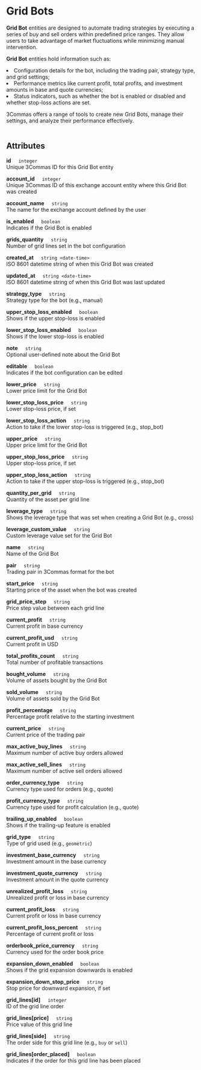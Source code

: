 # Grid Bots<br>

<p>
<strong>Grid Bot</strong> entities are designed to automate trading strategies by executing a series of buy and sell orders within predefined price ranges. They allow users to take advantage of market fluctuations while minimizing manual intervention.<br>
</p>
<p>
<strong>Grid Bot</strong> entities hold information such as:<br>
</p>
<p><lu>
<li> Configuration details for the bot, including the trading pair, strategy type, and grid settings;
<li> Performance metrics like current profit, total profits, and investment amounts in base and quote currencies;
<li> Status indicators, such as whether the bot is enabled or disabled and whether stop-loss actions are set.<br></lu>
</p>

<p>
3Commas offers a range of tools to create new Grid Bots, manage their settings, and analyze their performance effectively.<br><br>
</p>

## Attributes<br>

<strong>id</strong>&nbsp;&nbsp;&nbsp;&nbsp;&nbsp;`integer`<br>
Unique 3Commas ID for this Grid Bot entity<br>

<strong>account_id</strong>&nbsp;&nbsp;&nbsp;&nbsp;&nbsp;`integer`<br>
Unique 3Commas ID of this exchange account entity where this Grid Bot was created<br>

<strong>account_name</strong>&nbsp;&nbsp;&nbsp;&nbsp;&nbsp;`string`<br>
The name for the exchange account defined by the user<br>

<strong>is_enabled</strong>&nbsp;&nbsp;&nbsp;&nbsp;&nbsp;`boolean`<br>
Indicates if the Grid Bot is enabled<br>

<strong>grids_quantity</strong>&nbsp;&nbsp;&nbsp;&nbsp;&nbsp;`string`<br>
Number of grid lines set in the bot configuration<br>

<strong>created_at</strong>&nbsp;&nbsp;&nbsp;&nbsp;&nbsp;`string <date-time>`<br>
ISO 8601 datetime string of when this Grid Bot was created<br>

<strong>updated_at</strong>&nbsp;&nbsp;&nbsp;&nbsp;&nbsp;`string <date-time>`<br>
ISO 8601 datetime string of when this Grid Bot was last updated<br>

<strong>strategy_type</strong>&nbsp;&nbsp;&nbsp;&nbsp;&nbsp;`string`<br>
Strategy type for the bot (e.g., manual)<br>

<strong>upper_stop_loss_enabled</strong>&nbsp;&nbsp;&nbsp;&nbsp;&nbsp;`boolean`<br>
Shows if the upper stop-loss is enabled<br>

<strong>lower_stop_loss_enabled</strong>&nbsp;&nbsp;&nbsp;&nbsp;&nbsp;`boolean`<br>
Shows if the lower stop-loss is enabled<br>

<strong>note</strong>&nbsp;&nbsp;&nbsp;&nbsp;&nbsp;`string`<br>
Optional user-defined note about the Grid Bot<br>

<strong>editable</strong>&nbsp;&nbsp;&nbsp;&nbsp;&nbsp;`boolean`<br>
Indicates if the bot configuration can be edited<br>

<strong>lower_price</strong>&nbsp;&nbsp;&nbsp;&nbsp;&nbsp;`string`<br>
Lower price limit for the Grid Bot<br>

<strong>lower_stop_loss_price</strong>&nbsp;&nbsp;&nbsp;&nbsp;&nbsp;`string`<br>
Lower stop-loss price, if set<br>

<strong>lower_stop_loss_action</strong>&nbsp;&nbsp;&nbsp;&nbsp;&nbsp;`string`<br>
Action to take if the lower stop-loss is triggered (e.g., stop_bot)<br>

<strong>upper_price</strong>&nbsp;&nbsp;&nbsp;&nbsp;&nbsp;`string`<br>
Upper price limit for the Grid Bot<br>

<strong>upper_stop_loss_price</strong>&nbsp;&nbsp;&nbsp;&nbsp;&nbsp;`string`<br>
Upper stop-loss price, if set<br>

<strong>upper_stop_loss_action</strong>&nbsp;&nbsp;&nbsp;&nbsp;&nbsp;`string`<br>
Action to take if the upper stop-loss is triggered (e.g., stop_bot)<br>

<strong>quantity_per_grid</strong>&nbsp;&nbsp;&nbsp;&nbsp;&nbsp;`string`<br>
Quantity of the asset per grid line<br>

<strong>leverage_type</strong>&nbsp;&nbsp;&nbsp;&nbsp;&nbsp;`string`<br>
Shows the leverage type that was set when creating a Grid Bot (e.g., cross)<br>

<strong>leverage_custom_value</strong>&nbsp;&nbsp;&nbsp;&nbsp;&nbsp;`string`<br>
Custom leverage value set for the Grid Bot<br>

<strong>name</strong>&nbsp;&nbsp;&nbsp;&nbsp;&nbsp;`string`<br>
Name of the Grid Bot<br>

<strong>pair</strong>&nbsp;&nbsp;&nbsp;&nbsp;&nbsp;`string`<br>
Trading pair in 3Commas format for the bot<br>

<strong>start_price</strong>&nbsp;&nbsp;&nbsp;&nbsp;&nbsp;`string`<br>
Starting price of the asset when the bot was created<br>

<strong>grid_price_step</strong>&nbsp;&nbsp;&nbsp;&nbsp;&nbsp;`string`<br>
Price step value between each grid line<br>

<strong>current_profit</strong>&nbsp;&nbsp;&nbsp;&nbsp;&nbsp;`string`<br>
Current profit in base currency<br>

<strong>current_profit_usd</strong>&nbsp;&nbsp;&nbsp;&nbsp;&nbsp;`string`<br>
Current profit in USD<br>

<strong>total_profits_count</strong>&nbsp;&nbsp;&nbsp;&nbsp;&nbsp;`string`<br>
Total number of profitable transactions<br>

<strong>bought_volume</strong>&nbsp;&nbsp;&nbsp;&nbsp;&nbsp;`string`<br>
Volume of assets bought by the Grid Bot<br>

<strong>sold_volume</strong>&nbsp;&nbsp;&nbsp;&nbsp;&nbsp;`string`<br>
Volume of assets sold by the Grid Bot<br>

<strong>profit_percentage</strong>&nbsp;&nbsp;&nbsp;&nbsp;&nbsp;`string`<br>
Percentage profit relative to the starting investment<br>

<strong>current_price</strong>&nbsp;&nbsp;&nbsp;&nbsp;&nbsp;`string`<br>
Current price of the trading pair<br>

<strong>max_active_buy_lines</strong>&nbsp;&nbsp;&nbsp;&nbsp;&nbsp;`string`<br>
Maximum number of active buy orders allowed<br>

<strong>max_active_sell_lines</strong>&nbsp;&nbsp;&nbsp;&nbsp;&nbsp;`string`<br>
Maximum number of active sell orders allowed<br>

<strong>order_currency_type</strong>&nbsp;&nbsp;&nbsp;&nbsp;&nbsp;`string`<br>
Currency type used for orders (e.g., quote)<br>

<strong>profit_currency_type</strong>&nbsp;&nbsp;&nbsp;&nbsp;&nbsp;`string`<br>
Currency type used for profit calculation (e.g., quote)<br>

<strong>trailing_up_enabled</strong>&nbsp;&nbsp;&nbsp;&nbsp;&nbsp;`boolean`<br>
Shows if the trailing-up feature is enabled<br>

<strong>grid_type</strong>&nbsp;&nbsp;&nbsp;&nbsp;&nbsp;`string`<br>
Type of grid used (e.g., `geometric`)<br>

<strong>investment_base_currency</strong>&nbsp;&nbsp;&nbsp;&nbsp;&nbsp;`string`<br>
Investment amount in the base currency<br>

<strong>investment_quote_currency</strong>&nbsp;&nbsp;&nbsp;&nbsp;&nbsp;`string`<br>
Investment amount in the quote currency<br>

<strong>unrealized_profit_loss</strong>&nbsp;&nbsp;&nbsp;&nbsp;&nbsp;`string`<br>
Unrealized profit or loss in base currency<br>

<strong>current_profit_loss</strong>&nbsp;&nbsp;&nbsp;&nbsp;&nbsp;`string`<br>
Current profit or loss in base currency<br>

<strong>current_profit_loss_percent</strong>&nbsp;&nbsp;&nbsp;&nbsp;&nbsp;`string`<br>
Percentage of current profit or loss<br>

<strong>orderbook_price_currency</strong>&nbsp;&nbsp;&nbsp;&nbsp;&nbsp;`string`<br>
Currency used for the order book price<br>

<strong>expansion_down_enabled</strong>&nbsp;&nbsp;&nbsp;&nbsp;&nbsp;`boolean`<br>
Shows if the grid expansion downwards is enabled<br>

<strong>expansion_down_stop_price</strong>&nbsp;&nbsp;&nbsp;&nbsp;&nbsp;`string`<br>
Stop price for downward expansion, if set<br>

<strong>grid_lines[id]</strong>&nbsp;&nbsp;&nbsp;&nbsp;&nbsp;`integer`<br>
ID of the grid line order<br>

<strong>grid_lines[price]</strong>&nbsp;&nbsp;&nbsp;&nbsp;&nbsp;`string`<br>
Price value of this grid line<br>

<strong>grid_lines[side]</strong>&nbsp;&nbsp;&nbsp;&nbsp;&nbsp;`string`<br>
The order side for this grid line (e.g., `buy` or `sell`)<br>

<strong>grid_lines[order_placed]</strong>&nbsp;&nbsp;&nbsp;&nbsp;&nbsp;`boolean`<br>
Indicates if the order for this grid line has been placed<br>
